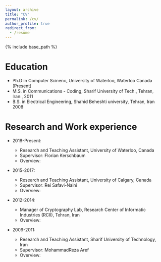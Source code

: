 ```yaml
---
layout: archive
title: "CV"
permalink: /cv/
author_profile: true
redirect_from:
  - /resume
---
```


{% include base_path %}

Education
======
* Ph.D in Computer Scinenc, University of Waterloo, Waterloo Canada (Present)
* M.S. in Communications - Coding, Sharif University of Tech., Tehran, Iran , 2011
* B.S. in Electrical Engineering, Shahid Beheshti university, Tehran, Iran 2008

Research and Work experience
======
* 2018-Present: 
  * Research and Teaching Assistant, University of Waterloo, Canada
  * Supervisor: Florian Kerschbaum
  * Overview: 
  
* 2015-2017: 
  * Research and Teaching Assistant, University of Calgary, Canada
  * Supervisor: Rei Safavi-Naini
  * Overview: 

* 2012-2014: 
  * Manager of Cryptography Lab, Research Center of Informatic Industries (RCII), Tehran, Iran
  * Overview: 

* 2009-2011:
  * Research and Teaching Assistant, Sharif University of Technology, Iran
  * Supervisor: MohammadReza Aref
  * Overview: 
